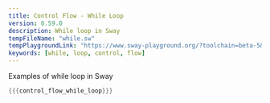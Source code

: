 ```yaml
---
title: Control Flow - While Loop
version: 0.59.0
description: While loop in Sway
tempFileName: "while.sw"
tempPlaygroundLink: "https://www.sway-playground.org/?toolchain=beta-5&transpile=false&gist=6365c7551a2abcb4fec4781d2a704acf"
keywords: [while, loop, control, flow]
---
```


Examples of while loop in Sway

```rust
{{{control_flow_while_loop}}}
```
